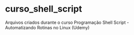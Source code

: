 # curso_shell_script
Arquivos criados durante o curso Programação Shell Script - Automatizando Rotinas no Linux (Udemy)
